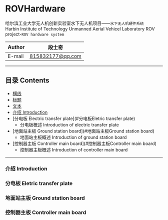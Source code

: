 # ROVHardware 
哈尔滨工业大学无人机创新实验室水下无人机项目——`水下无人机硬件系统`    
Harbin Institute of Technology Unmanned Aerial Vehicel Laboratory ROV project-`ROV hardware system`

|Author|段士奇|
|---|---
|E-mail|815832177@qq.com

****
## 目录 Contents
* [横线](#横线)
* [标题](#标题)
* [文本](#文本)
* [介绍 Introduction](#介绍Introduction)
* [分电板 Electric transfer plate](#分电板Eletric transfer plate)
    * 分电板概述 Introduction of electric transfer plate
* [地面站主板 Ground station board](#地面站主板Ground station board)
    * 地面站主板概述 Introduction of ground station board
* [控制器主板 Controller main board](#控制器主板Controller main board)
    * 控制器主板概述 Introduction of controller main board

****
### 介绍 Introduction

### 分电板 Eletric transfer plate

### 地面站主板 Ground station board

### 控制器主板 Controller main board
